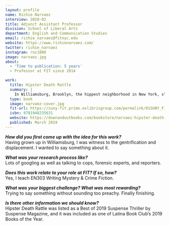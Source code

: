```yaml
---
layout: profile
name: Richie Narvaez
interview: 2020-02
title: Adjunct Assistant Professor
division: School of Liberal Arts
department: English and Communication Studies
email: richie_narvaez@fitnyc.edu
website: https://www.richienarvaez.com/
twitter: richie_narvaez
instagram: rnz1000
image: narvaez.jpg
about:
  - 'Time to publication: 5 years'
  - Professor at FIT since 2014

work:
  title: Hipster Death Rattle
  summary: |
    In Williamsburg, Brooklyn, the hippest neighborhood in New York, slacker reporter Tony Moran and his ex Magaly Fernandez get caught up in a missing person’s case—all the while avoiding a serial killer on the loose. Filled with a cast of colorful characters and told with sardonic wit, this fast-moving, intricately plotted novel plays out against a backdrop of rapid gentrification, skyrocketing rents, and class tension. New Yorkers and anyone fascinated with the city will love the story’s details, written like only a true native could.
  type: book
  image: narvaez-cover.jpg
  fit-url: https://suny-fit.primo.exlibrisgroup.com/permalink/01SUNY_FIT/tohcu8/alma990001624440204829
  isbn: 9781948235631
  website: https://downandoutbooks.com/bookstore/narvaez-hipster-death-rattle/
  published: March 2019
---
```

***How did you first come up with the idea for this work?***  
Having grown up in Williamsburg, I was witness to the gentrification and displacement. I wanted to say something about it.

***What was your research process like?***  
Lots of googling as well as talking to cops, forensic experts, and reporters.

***Does this work relate to your role at FIT? If so, how?***  
Yes, I teach EN303 Writing Mystery & Crime Fiction.

***What was your biggest challenge? What was most rewarding?***  
Trying to say something without sounding too preachy. Finally finishing.

***Is there other information we should know?***  
Hipster Death Rattle was listed as a Best of 2019 Suspense Thriller by Suspense Magazine, and it was included as one of Latina Book Club‘s 2019 Books of the Year.
